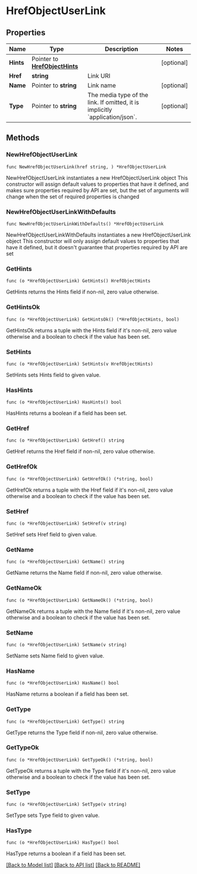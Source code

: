 # HrefObjectUserLink

## Properties

Name | Type | Description | Notes
------------ | ------------- | ------------- | -------------
**Hints** | Pointer to [**HrefObjectHints**](HrefObjectHints.md) |  | [optional] 
**Href** | **string** | Link URI | 
**Name** | Pointer to **string** | Link name | [optional] 
**Type** | Pointer to **string** | The media type of the link. If omitted, it is implicitly &#x60;application/json&#x60;. | [optional] 

## Methods

### NewHrefObjectUserLink

`func NewHrefObjectUserLink(href string, ) *HrefObjectUserLink`

NewHrefObjectUserLink instantiates a new HrefObjectUserLink object
This constructor will assign default values to properties that have it defined,
and makes sure properties required by API are set, but the set of arguments
will change when the set of required properties is changed

### NewHrefObjectUserLinkWithDefaults

`func NewHrefObjectUserLinkWithDefaults() *HrefObjectUserLink`

NewHrefObjectUserLinkWithDefaults instantiates a new HrefObjectUserLink object
This constructor will only assign default values to properties that have it defined,
but it doesn't guarantee that properties required by API are set

### GetHints

`func (o *HrefObjectUserLink) GetHints() HrefObjectHints`

GetHints returns the Hints field if non-nil, zero value otherwise.

### GetHintsOk

`func (o *HrefObjectUserLink) GetHintsOk() (*HrefObjectHints, bool)`

GetHintsOk returns a tuple with the Hints field if it's non-nil, zero value otherwise
and a boolean to check if the value has been set.

### SetHints

`func (o *HrefObjectUserLink) SetHints(v HrefObjectHints)`

SetHints sets Hints field to given value.

### HasHints

`func (o *HrefObjectUserLink) HasHints() bool`

HasHints returns a boolean if a field has been set.

### GetHref

`func (o *HrefObjectUserLink) GetHref() string`

GetHref returns the Href field if non-nil, zero value otherwise.

### GetHrefOk

`func (o *HrefObjectUserLink) GetHrefOk() (*string, bool)`

GetHrefOk returns a tuple with the Href field if it's non-nil, zero value otherwise
and a boolean to check if the value has been set.

### SetHref

`func (o *HrefObjectUserLink) SetHref(v string)`

SetHref sets Href field to given value.


### GetName

`func (o *HrefObjectUserLink) GetName() string`

GetName returns the Name field if non-nil, zero value otherwise.

### GetNameOk

`func (o *HrefObjectUserLink) GetNameOk() (*string, bool)`

GetNameOk returns a tuple with the Name field if it's non-nil, zero value otherwise
and a boolean to check if the value has been set.

### SetName

`func (o *HrefObjectUserLink) SetName(v string)`

SetName sets Name field to given value.

### HasName

`func (o *HrefObjectUserLink) HasName() bool`

HasName returns a boolean if a field has been set.

### GetType

`func (o *HrefObjectUserLink) GetType() string`

GetType returns the Type field if non-nil, zero value otherwise.

### GetTypeOk

`func (o *HrefObjectUserLink) GetTypeOk() (*string, bool)`

GetTypeOk returns a tuple with the Type field if it's non-nil, zero value otherwise
and a boolean to check if the value has been set.

### SetType

`func (o *HrefObjectUserLink) SetType(v string)`

SetType sets Type field to given value.

### HasType

`func (o *HrefObjectUserLink) HasType() bool`

HasType returns a boolean if a field has been set.


[[Back to Model list]](../README.md#documentation-for-models) [[Back to API list]](../README.md#documentation-for-api-endpoints) [[Back to README]](../README.md)


